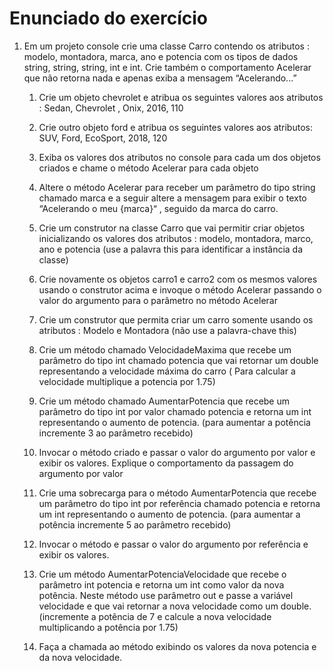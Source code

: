 # Enunciado do exercício

1. Em um projeto console crie uma classe Carro contendo os atributos : modelo, montadora, marca, ano e potencia com os tipos de dados string, string, string, int e int. Crie também o comportamento Acelerar que não retorna nada e apenas exiba a mensagem “Acelerando...”

      1. Crie um objeto chevrolet e atribua os seguintes valores aos atributos : Sedan, Chevrolet , Onix, 2016, 110

      2. Crie outro objeto ford e atribua os seguintes valores aos atributos: SUV, Ford, EcoSport, 2018, 120

      3. Exiba os valores dos atributos no console para cada um dos objetos criados e chame o método Acelerar para cada objeto

      4. Altere o método Acelerar para receber um parâmetro do tipo string chamado marca e a seguir altere a mensagem para exibir o texto “Acelerando o meu {marca}“ , seguido da marca do carro.

      5. Crie um construtor na classe Carro que vai permitir criar objetos inicializando os valores dos atributos : modelo, montadora, marco, ano e potencia (use a palavra this para identificar a instância da classe)

      6. Crie novamente os objetos carro1 e carro2 com os mesmos valores usando o construtor acima e invoque o método Acelerar passando o valor do argumento para o parâmetro no método Acelerar

      7. Crie um construtor que permita criar um carro somente usando os atributos : Modelo e Montadora (não use a palavra-chave this)

      8. Crie um método chamado VelocidadeMaxima que recebe um parâmetro do tipo int chamado potencia que vai retornar um double representando a velocidade máxima do carro ( Para calcular a velocidade multiplique a potencia por 1.75)

      9. Crie um método chamado AumentarPotencia que recebe um parâmetro do tipo int por valor chamado potencia e retorna um int representando o aumento de potencia. (para aumentar a potência incremente 3 ao parâmetro recebido)

      10. Invocar o método criado e passar o valor do argumento por valor e exibir os valores. Explique o comportamento da passagem do argumento por valor

      11. Crie uma sobrecarga para o método AumentarPotencia que recebe um parâmetro do tipo int por referência chamado potencia e retorna um int representando o aumento de potencia. (para aumentar a potência incremente 5 ao parâmetro recebido)

      12. Invocar o método e passar o valor do argumento por referência e exibir os valores.

      13. Crie um método AumentarPotenciaVelocidade que recebe o parâmetro int potencia e retorna um int como valor da nova potência. Neste método use parâmetro out e passe a variável velocidade e que vai retornar a nova velocidade como um double. (incremente a potência de 7 e calcule a nova velocidade multiplicando a potência por 1.75)

      14. Faça a chamada ao método exibindo os valores da nova potencia e da nova velocidade.
